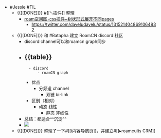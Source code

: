 - #Jessie #TIL
    - {{[[DONE]]}} #[[␃插件]] 整理
        - [roam空间图-css插件~树状形式展开不同pages](https://github.com/roam-unofficial/roam-toolkit/pull/165)
            - https://twitter.com/daveludavelu/status/1315214048691064832
    - {{[[DONE]]}} 和 #Batapha 建立 RoamCN discord 社区
        - discord channel可以和roamcn graph同步
        - {{table}}
            - 
                - discord
                    - roamCN graph
            - 优点
                - 分频道 channel
                    - 双链 bi-link
            - 区别（相对）
                - 动态
线性
                    - 静态
非线性
        - 总结：都适合^^沉淀^^
        - ![](https://firebasestorage.googleapis.com/v0/b/firescript-577a2.appspot.com/o/imgs%2Fapp%2FRoamCN%2FdJRDoiGs2K.png?alt=media&token=bd9039ed-66f0-4632-9855-d1b4874e2a4f)
    - {{[[DONE]]}} 整理了一下#[[ℹ︎内容导航页]]，并建立#[[▸roamcults CRM]]
